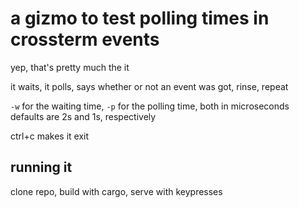 # a gizmo to test polling times in crossterm events

yep, that's pretty much the it

it waits, it polls, says whether or not an event was got, rinse, repeat

`-w` for the waiting time, `-p` for the polling time, both in microseconds  
defaults are 2s and 1s, respectively

ctrl+c makes it exit


## running it

clone repo, build with cargo, serve with keypresses
